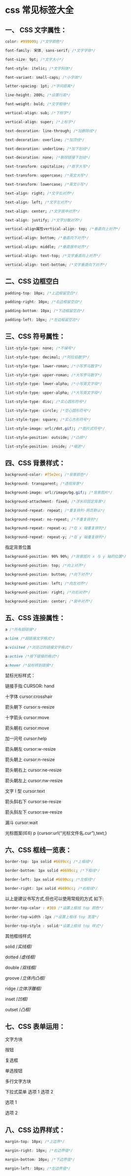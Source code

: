 # css 常见标签大全

## 一、 CSS 文字属性：

```css
color: #999999; /*文字颜色*/

font-family: 宋体, sans-serif; /*文字字体*/

font-size: 9pt; /*文字大小*/

font-style: itelic; /*文字斜体*/

font-variant: small-caps; /*小字体*/

letter-spacing: 1pt; /*字间距离*/

line-height: 200%; /*设置行高*/

font-weight: bold; /*文字粗体*/

vertical-align: sub; /*下标字*/

vertical-align: super; /*上标字*/

text-decoration: line-through; /*加删除线*/

text-decoration: overline; /*加顶线*/

text-decoration: underline; /*加下划线*/

text-decoration: none; /*删除链接下划线*/

text-transform: capitalize; /*首字大写*/

text-transform: uppercase; /*英文大写*/

text-transform: lowercase; /*英文小写*/

text-align: right; /*文字右对齐*/

text-align: left; /*文字左对齐*/

text-align: center; /*文字居中对齐*/

text-align: justify; /*文字分散对齐*/

vertical-align属性vertical-align: top; /*垂直向上对齐*/

vertical-align: bottom; /*垂直向下对齐*/

vertical-align: middle; /*垂直居中对齐*/

vertical-align: text-top; /*文字垂直向上对齐*/

vertical-align: text-bottom; /*文字垂直向下对齐*/
```

## 二、CSS 边框空白

```css
padding-top: 10px; /*上边框留空白*/

padding-right: 10px; /*右边框留空白*/

padding-bottom: 10px; /*下边框留空白*/

padding-left: 10px; /*左边框留空白*/
```

## 三、CSS 符号属性：

```css
list-style-type: none; /*不编号*/

list-style-type: decimal; /*阿拉伯数字*/

list-style-type: lower-roman; /*小写罗马数字*/

list-style-type: upper-roman; /*大写罗马数字*/

list-style-type: lower-alpha; /*小写英文字母*/

list-style-type: upper-alpha; /*大写英文字母*/

list-style-type: disc; /*实心圆形符号*/

list-style-type: circle; /*空心圆形符号*/

list-style-type: square; /*实心方形符号*/

list-style-image: url(/dot.gif); /*图片式符号*/

list-style-position: outside; /*凸排*/

list-style-position: inside; /*缩进*/
```

## 四、CSS 背景样式：

```css
background-color: #f5e2ec; /*背景颜色*/

background: transparent; /*透视背景*/

background-image: url(/image/bg.gif); /*背景图片*/

background-attachment: fixed; /*浮水印固定背景*/

background-repeat: repeat; /*重复排列-网页默认*/

background-repeat: no-repeat; /*不重复排列*/

background-repeat: repeat-x; /*在 x 轴重复排列*/

background-repeat: repeat-y; /*在 y 轴重复排列*/
```

指定背景位置

```css
background-position: 90% 90%; /*背景图片 x 与 y 轴的位置*/

background-position: top; /*向上对齐*/

background-position: buttom; /*向下对齐*/

background-position: left; /*向左对齐*/

background-position: right; /*向右对齐*/

background-position: center; /*居中对齐*/
```

## 五、CSS 连接属性：

```css
a /*所有超链接*/

a:link /*超链接文字格式*/

a:visited /*浏览过的链接文字格式*/

a:active /*按下链接的格式*/

a:hover /*鼠标转到链接*/
```

鼠标光标样式：

链接手指 CURSOR: hand

十字体 cursor:crosshair

箭头朝下 cursor:s-resize

十字箭头 cursor:move

箭头朝右 cursor:move

加一问号 cursor:help

箭头朝左 cursor:w-resize

箭头朝上 cursor:n-resize

箭头朝右上 cursor:ne-resize

箭头朝左上 cursor:nw-resize

文字 I 型 cursor:text

箭头斜右下 cursor:se-resize

箭头斜左下 cursor:sw-resize

漏斗 cursor:wait

光标图案(IE6) p {cursor:url(“光标文件名.cur”),text;}

## 六、CSS 框线一览表：

```css
border-top: 1px solid #6699cc; /*上框线*/

border-bottom: 1px solid #6699cc; /*下框线*/

border-left: 1px solid #6699cc; /*左框线*/

border-right: 1px solid #6699cc; /*右框线*/
```

以上是建议书写方式,但也可以使用常规的方式 如下:

```css
border-top-color : #369 /*设置上框线 top 颜色*/

border-top-width :1px /*设置上框线 top 宽度*/

border-top-style : solid/*设置上框线 top 样式*/
```

其他框线样式

solid /_实线框_/

dotted /_虚线框_/

double /_双线框_/

groove /_立体内凸框_/

ridge /_立体浮雕框_/

inset /_凹框_/

outset /_凸框_/

## 七、CSS 表单运用：

文字方块

按钮

复选框

单选按钮

多行文字方块

下拉式菜单 选项 1 选项 2

选项 1

选项 2

## 八、CSS 边界样式：

```css
margin-top: 10px; /*上边界*/

margin-right: 10px; /*右边界值*/

margin-bottom: 10px; /*下边界值*/

margin-left: 10px; /*左边界值*/
```
